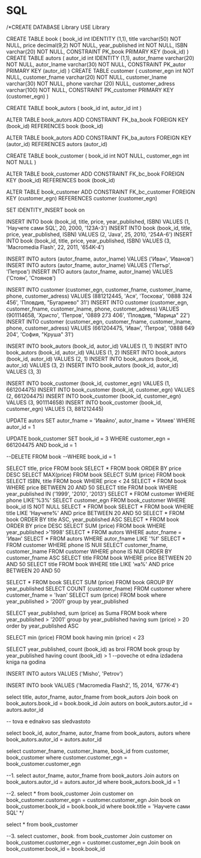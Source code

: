 SQL
===
/*CREATE DATABASE Library
USE Library

CREATE TABLE book (
	book_id int IDENTITY (1,1), 
	title varchar(50) NOT NULL, 
	price decimal(9,2) NOT NULL, 
	year_published int NOT NULL, 
	ISBN varchar(20) NOT NULL, 
	CONSTRAINT PK_book PRIMARY KEY (book_id) 
)
CREATE TABLE autors (
	autor_id int IDENTITY (1,1), 
	autor_fname varchar(20) NOT NULL, 
	autor_lname varchar(30) NOT NULL, 
	CONSTRAINT PK_autor PRIMARY KEY (autor_id) 
)
CREATE TABLE customer (
	customer_egn int NOT NULL, 
	customer_fname varchar(20) NOT NULL, 
	customer_lname varchar(30) NOT NULL, 
	phone varchar (20) NULL, 
	customer_adress varchar(100) NOT NULL, 
	CONSTRAINT PK_customer PRIMARY KEY (customer_egn) 
)

CREATE TABLE book_autors (
	book_id int, 
	autor_id int 
) 

ALTER TABLE book_autors 
	ADD CONSTRAINT FK_ba_book FOREIGN KEY (book_id) REFERENCES book (book_id) 

ALTER TABLE book_autors 
	ADD CONSTRAINT FK_ba_autors FOREIGN KEY (autor_id) REFERENCES autors (autor_id)



CREATE TABLE book_customer (
	book_id int NOT NULL, 
	customer_egn int NOT NULL 
) 

ALTER TABLE book_customer 
	ADD CONSTRAINT FK_bc_book FOREIGN KEY (book_id) REFERENCES book (book_id) 

ALTER TABLE book_customer 
	ADD CONSTRAINT FK_bc_customer FOREIGN KEY (customer_egn) REFERENCES customer (customer_egn)


SET IDENTITY_INSERT book on

INSERT INTO book (book_id, title, price, year_published, ISBN)
	VALUES (1, 'Научете сами SQL', 20, 2000, '123A-3')
INSERT INTO book (book_id, title, price, year_published, ISBN)
	VALUES (2, 'Java', 25, 2010, '254A-6')
INSERT INTO book (book_id, title, price, year_published, ISBN)
	VALUES (3, 'Macromedia Flash', 22, 2011, '654K-4')
	


INSERT INTO autors (autor_fname, autor_lname)
	VALUES ('Иван', 'Иванов')
INSERT INTO autors (autor_fname, autor_lname)
	VALUES ('Петър', 'Петров')
INSERT INTO autors (autor_fname, autor_lname)
	VALUES ('Стоян', 'Стоянов')



INSERT INTO customer (customer_egn, customer_fname, customer_lname, phone, customer_adress)
	VALUES (881212445, 'Ася', 'Тоскова', '0888 324 456', 'Пловдив, "Бугариево" 31')
INSERT INTO customer (customer_egn, customer_fname, customer_lname, phone, customer_adress)
	VALUES (901114658, 'Христо', 'Петров', '0889 273 406', 'Пловдив, "Марица" 22')
INSERT INTO customer (customer_egn, customer_fname, customer_lname, phone, customer_adress)
	VALUES (661204475, 'Иван', 'Петров', '0888 649 204', 'София, "Круша" 31')



INSERT INTO book_autors (book_id, autor_id)
	VALUES (1, 1)
INSERT INTO book_autors (book_id, autor_id)
	VALUES (1, 2)
INSERT INTO book_autors (book_id, autor_id)
	VALUES (2, 1)
INSERT INTO book_autors (book_id, autor_id)
	VALUES (3, 2)
INSERT INTO book_autors (book_id, autor_id)
	VALUES (3, 3)



INSERT INTO book_customer (book_id, customer_egn)
	VALUES (1, 661204475)
INSERT INTO book_customer (book_id, customer_egn)
	VALUES (2, 661204475)
INSERT INTO book_customer (book_id, customer_egn)
	VALUES (3, 901114658)
INSERT INTO book_customer (book_id, customer_egn)
	VALUES (3, 881212445)


UPDATE autors
	SET autor_fname = 'Ивайло', 
		autor_lname = 'Илиев'
	WHERE autor_id = 1
	

UPDATE book_customer
	SET book_id = 3 
	WHERE customer_egn = 661204475 AND book_id = 1 


--DELETE FROM book
--WHERE book_id = 1

SELECT title, price FROM book
SELECT * FROM book ORDER BY price DESC
SELECT MAX(price) FROM book 
SELECT SUM (price) FROM book
SELECT ISBN, title FROM book WHERE price < 24
SELECT * FROM book WHERE price BETWEEN 20 AND 50
SELECT title FROM book WHERE year_published IN ('1999', '2010', '2013')
SELECT * FROM customer WHERE phone LIKE'%3%'
SELECT customer_egn FROM book_customer WHERE book_id IS NOT NULL
SELECT * FROM book
SELECT * FROM book WHERE title LIKE 'Научете%' AND price BETWEEN 20 AND 50
SELECT * FROM book ORDER BY title ASC, year_published ASC
SELECT * FROM book ORDER BY price DESC
SELECT SUM (price) FROM book WHERE year_published >'1998'
SELECT * FROM autors WHERE autor_fname = 'Иван'
SELECT * FROM autors WHERE autor_fname LIKE '%f'
SELECT * FROM customer WHERE phone IS NUll 
SELECT customer_fname, customer_lname FROM customer WHERE phone IS NUll ORDER BY customer_fname ASC
SELECT title FROM book WHERE price BETWEEN 20 AND 50
SELECT title FROM book WHERE title LIKE 'на%' AND price BETWEEN 20 AND 50

SELECT * FROM book
SELECT SUM (price) FROM book GROUP BY year_published
SELECT COUNT (customer_fname) FROM customer where customer_fname = 'Ivan'
SELECT sum (price) FROM book where year_published > '2001' group by year_published

SELECT year_published, sum (price) as Suma
FROM book 
where year_published > '2001' 
group by year_published
having sum (price) > 20
order by year_published ASC



SELECT min (price)
FROM book 
having min (price) < 23



SELECT year_published, count (book_id) as broi
FROM book 
group by year_published
having count (book_id) > 1 --poveche ot edna izdadena kniga na godina




INSERT INTO autors 
	VALUES ('Misho', 'Petrov')

INSERT INTO book 
	VALUES ('Macromedia Flash2', 15, 2014, '677K-4')


select title, autor_fname, autor_fname
from book_autors 
Join book on book_autors.book_id = book.book_id
Join autors on book_autors.autor_id = autors.autor_id

-- tova e ednakvo sas sledvastoto



select book_id, autor_fname, autor_fname
from book_autors, autors 
where book_autors.autor_id = autors.autor_id


select customer_fname, customer_lname, book_id
from customer, book_customer 
where customer.customer_egn = book_customer.customer_egn


--1.
select autor_fname, autor_fname
from book_autors Join autors on book_autors.autor_id = autors.autor_id
where book_autors.book_id = 1

--2.
select *
from book_customer Join customer on book_customer.customer_egn = customer.customer_egn
				   Join book on book_customer.book_id = book.book_id
				where book.title = 'Научете сами SQL'
*/

select * from book_customer

--3.
select customer.*, book.*
from book_customer Join customer on book_customer.customer_egn = customer.customer_egn
				   Join book on book_customer.book_id = book.book_id
				

